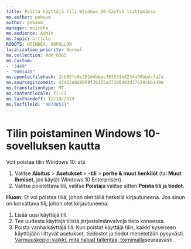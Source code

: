 ```yaml
---
title: Poista käyttäjä tili Windows 10-käyttö liittymässä
ms.author: pebaum
author: pebaum
manager: mnirkhe
ms.audience: Admin
ms.topic: article
ROBOTS: NOINDEX, NOFOLLOW
localization_priority: Normal
ms.collection: Adm_O365
ms.custom:
- "3449"
- "9001448"
ms.openlocfilehash: 2cb95fc0c202d4bbec361531b8234a50bbdcfa2a
ms.sourcegitcommit: 42463e8d8869f36225a27388d83d37629c6b149e
ms.translationtype: MT
ms.contentlocale: fi-FI
ms.lasthandoff: 12/18/2019
ms.locfileid: "40738531"
---
```

# <a name="remove-an-account-in-windows-10"></a>Tilin poistaminen Windows 10-sovelluksen kautta

Voit poistaa tilin Windows 10: stä

1. Valitse **Aloitus** > **Asetukset** > **-tili** > **perhe & muut henkilöt** (tai **Muut ihmiset**, jos käytät Windows 10 Enterprisen).
2. Valitse poistettava tili, valitse **Poista**ja valitse sitten **Poista tili ja tiedot**.
 
**Huom:** Et voi poistaa tiliä, johon olet tällä hetkellä kirjautuneena.  Jos sinun on korvattava tili, johon olet kirjautuneena:

1. Lisää uusi käyttäjä tili.
2. Tee uudesta käyttäjä tilistä järjestelmänvalvoja tieto koneessa.
3. Poista vanha käyttäjä tili. Kun poistat käyttäjä tilin, kaikki kyseiseen käyttäjään liittyvät asetukset, tiedostot ja tiedot menetetään pysyvästi. [Varmuuskopioi kaikki, mitä haluat tallentaa, toimimalla](https://support.microsoft.com/help/4027408/windows-10-backup-and-restore)seuraavasti.